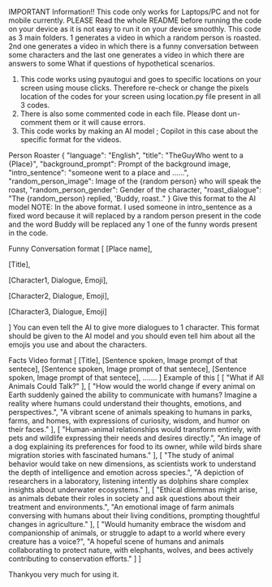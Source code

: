 IMPORTANT Information!!
This code only works for Laptops/PC and not for mobile currently.
PLEASE Read the whole README before running the code on your device as it is not easy to run it on your device smoothly.
This code as 3 main folders. 1 generates a video in which a random person is roasted. 2nd one generates a video in which there is a funny conversation between some characters and the last one generates a video in which there are answers to some What if questions of hypothetical scenarios.
1) This code works using pyautogui and goes to specific locations on your screen using mouse clicks. Therefore re-check or change the pixels location of the codes for your screen using location.py file present in all 3 codes.
2) There is also some commented code in each file. Please dont un-comment them or it will cause errors.
3) This code works by making an AI model ; Copilot in this case about the specific format for the videos.

Person Roaster
{
  "language": "English",
  "title": "TheGuyWho went to a {Place}",
  "background_prompt": Prompt of the background image,
  "intro_sentence": "someone went to a place and ......",
  "random_person_image": Image of the {random person} who will speak the roast,
  "random_person_gender": Gender of the character,
  "roast_dialogue": "The {random_person} replied, 'Buddy, roast.."
}
Give this format to the AI model
NOTE:
In the above format. I used someone in intro_sentence as a fixed word because it will replaced by a random person present in the code and the word Buddy will be replaced any 1 one of the funny words present in the code.

Funny Conversation format
[
  [Place name],

  [Title],

  [Character1, Dialogue, Emoji],

  [Character2, Dialogue, Emoji],

  [Character3, Dialogue, Emoji]

]
You can even tell the AI to give more dialogues to 1 character.
This format should be given to the AI model and you should even tell him about all the emojis you use and about the characters.

Facts Video format
[
[Title],
[Sentence spoken, Image prompt of that sentece],
[Sentence spoken, Image prompt of that sentece],
[Sentence spoken, Image prompt of that sentece],
.......
]
Example of this
[
  [
    "What if All Animals Could Talk?"
  ],
  [
    "How would the world change if every animal on Earth suddenly gained the ability to communicate with humans? Imagine a reality where humans could understand their thoughts, emotions, and perspectives.",
    "A vibrant scene of animals speaking to humans in parks, farms, and homes, with expressions of curiosity, wisdom, and humor on their faces."
  ],
  [
    "Human-animal relationships would transform entirely, with pets and wildlife expressing their needs and desires directly.",
    "An image of a dog explaining its preferences for food to its owner, while wild birds share migration stories with fascinated humans."
  ],
  [
    "The study of animal behavior would take on new dimensions, as scientists work to understand the depth of intelligence and emotion across species.",
    "A depiction of researchers in a laboratory, listening intently as dolphins share complex insights about underwater ecosystems."
  ],
  [
    "Ethical dilemmas might arise, as animals debate their roles in society and ask questions about their treatment and environments.",
    "An emotional image of farm animals conversing with humans about their living conditions, prompting thoughtful changes in agriculture."
  ],
  [
    "Would humanity embrace the wisdom and companionship of animals, or struggle to adapt to a world where every creature has a voice?",
    "A hopeful scene of humans and animals collaborating to protect nature, with elephants, wolves, and bees actively contributing to conservation efforts."
  ]
]



 Thankyou very much for using it.
